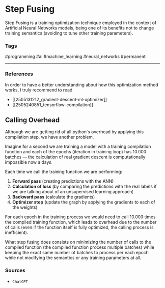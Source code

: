 # Step Fusing

Step Fusing is a training optimization technique employed in the context of Artificial Neural Networks models,  being one of its benefits not to change training semantics (avoiding to tune other training parameters).
### Tags

#programming #ai #machine_learning #neural_networks #permanent

---
### References

In order to have a better understanding about how this optimization method works, I truly recommend to read:
- [[2505131212_gradient-descent-ml-optimizer]]
- [[2505240851_tensorflow-compilation]]

## Calling Overhead

Although we are getting rid of all python's overhead by applying this compilation step, we have another problem.

Imagine for a second we are training a model with a training compilation function and each of the epochs (iteration in training loop) has 10.000 batches — the calculation of real gradient descent is computationally impossible now a days.

Each time we call the training function we are performing:
1. **Forward pass** (creating predictions with the ANN)
2. **Calculation of loss** (by comparing the predictions with the real labels if we are talking about of an unsupervised learning approach)
3. **Backward pass** (calculate the gradients)
4. **Optimizer step** (update the graph by applying the gradients to each of the weights)

For each epoch in the training process we would need to call 10.000 times the compiled training function, which leads to overhead due to the number of calls (even if the function itself is fully optimized, the calling process is inefficient).

What step fusing does consists on minimizing the number of calls to the compiled function (the compiled function process multiple batches) while keeping the exact same number of batches to process per each epoch while not modifying the semantics or any training parameters at all.
### Sources

- `ChatGPT`